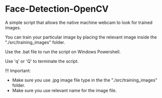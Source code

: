 # Face-Detection-OpenCV
A simple script that allows the native machine webcam to look for trained images. 

You can train your particular image by placing the relevant image inside the "./src/training_images" folder.

Use the .bat file to run the script on Windows Powershell.

Use 'q' or 'Q' to terminate the script.

!!! Important:
- Make sure you use .jpg image file type in the the "./src/training_images" folder.
- Make sure you use relevant name for the image file.

